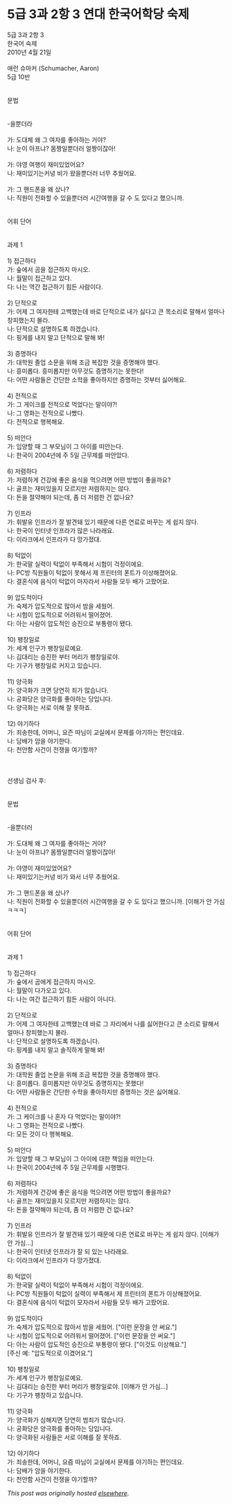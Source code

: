 # 5급 3과 2항 3 연대 한국어학당 숙제

<p>5&#44553; 3&#44284; 2&#54637; 3<br>&#54620;&#44397;&#50612; &#49689;&#51228;<br>2010&#45380; 4&#50900; 21&#51068;<br><br>&#50528;&#47088; &#49800;&#47560;&#52964; (Schumacher, Aaron)<br>5&#44553; 10&#48152;<br><br><br>&#47928;&#48277;<br><br><br>-&#51012;&#49104;&#45908;&#46972;<br><br>&#44032;: &#46020;&#45824;&#52404; &#50780; &#44536; &#50668;&#51088;&#47484; &#51339;&#50500;&#54616;&#45716; &#44144;&#50556;?<br>&#45208;: &#45576;&#51060; &#50500;&#54532;&#45264;? &#47800;&#51697;&#51068;&#49104;&#45908;&#47084; &#50620;&#51697;&#51060;&#51094;&#50500;!<br><br>&#44032;: &#50556;&#50689; &#50668;&#54665;&#51060; &#51116;&#48120;&#51080;&#50632;&#50612;&#50836;?<br>&#45208;: &#51116;&#48120;&#51080;&#44592;&#45716;&#52964;&#45397; &#48708;&#44032; &#50772;&#51012;&#49104;&#45908;&#47084; &#45320;&#47924; &#52628;&#50912;&#50612;&#50836;.<br><br>&#44032;: &#44536; &#54648;&#46300;&#54256;&#51012; &#50780; &#49344;&#45208;?<br>&#45208;: &#51649;&#50896;&#51060; &#51204;&#54868;&#54624; &#49688; &#51080;&#51012;&#49104;&#45908;&#47084; &#49884;&#44036;&#50668;&#54665;&#51012; &#44040; &#49688; &#46020; &#51080;&#45796;&#44256; &#54664;&#51004;&#45768;&#44620;.<br><br><br>&#50612;&#55064; &#45800;&#50612;<br><br><br>&#44284;&#51228; 1<br><br>1) &#51217;&#44540;&#54616;&#45796;<br>&#44032;: &#49714;&#50640;&#49436; &#44272;&#51012; &#51217;&#44540;&#54616;&#51648; &#47560;&#49884;&#50724;.<br>&#45208;: &#50900;&#47568;&#51060; &#51217;&#44540;&#54616;&#44256; &#51080;&#45796;.<br>&#45796;: &#45208;&#45716; &#50669;&#44036; &#51217;&#44540;&#54616;&#44592; &#55192;&#46304; &#49324;&#46988;&#51060;&#45796;.<br><br>2) &#45800;&#51201;&#51004;&#47196;<br>&#44032;: &#50612;&#51228; &#44536; &#50668;&#51088;&#54620;&#53580; &#44256;&#48177;&#54664;&#45716;&#45936; &#48148;&#47196; &#45800;&#51201;&#51004;&#47196; &#45236;&#44032; &#49899;&#45796;&#44256; &#53360; &#47785;&#49548;&#47532;&#47196; &#47568;&#54644;&#49436; &#50620;&#47560;&#45208; &#52285;&#54588;&#54664;&#45716;&#51648; &#47792;&#46972;.<br>&#45208;: &#45800;&#51201;&#51004;&#47196; &#49444;&#47749;&#54616;&#46020;&#47197; &#54616;&#44192;&#49845;&#45768;&#45796;.<br>&#45796;: &#54609;&#44172;&#47484; &#45236;&#51648; &#47568;&#44256; &#45800;&#51201;&#51004;&#47196; &#47568;&#54644; &#48400;!<br><br>3) &#51613;&#47749;&#54616;&#45796;<br>&#44032;: &#45824;&#54617;&#50896; &#51320;&#50629; &#49548;&#47928;&#51012; &#50948;&#54644; &#51312;&#44552; &#48373;&#51105;&#54620; &#44163;&#51012; &#51613;&#47749;&#54644;&#50556; &#54664;&#45796;.<br>&#45208;: &#55141;&#48120;&#47213;&#45796;. &#55141;&#48120;&#47213;&#51648;&#47564; &#50500;&#47924;&#44163;&#46020; &#51613;&#47749;&#54616;&#44592;&#45716; &#47803;&#54620;&#45796;!<br>&#45796;: &#50612;&#46500; &#49324;&#46988;&#46308;&#51008; &#44036;&#45800;&#54620; &#49548;&#54617;&#51012; &#51339;&#50500;&#54616;&#51648;&#47564; &#51613;&#47749;&#54616;&#45716; &#44163;&#48512;&#53552; &#49899;&#50612;&#54644;&#50836;.<br><br>4) &#51204;&#51201;&#51004;&#47196;<br>&#44032;: &#44536; &#44172;&#51060;&#53356;&#47484; &#51204;&#51201;&#51004;&#47196; &#47673;&#50632;&#45796;&#45716; &#47568;&#51060;&#50556;?!<br>&#45208;: &#44536; &#50689;&#54868;&#45716; &#51204;&#51201;&#51004;&#47196; &#45208;&#48756;&#45796;.<br>&#45796;: &#51204;&#51201;&#51004;&#47196; &#54665;&#48373;&#54644;&#50836;.<br><br>5) &#46496;&#50504;&#45796;<br>&#44032;: &#51077;&#50577;&#54624; &#46412; &#44536; &#48512;&#47784;&#45784;&#51060; &#44536; &#50500;&#51060;&#47484; &#46496;&#50504;&#45716;&#45796;.<br>&#45208;: &#54620;&#44397;&#51060; 2004&#45380;&#50640; &#51452; 5&#51068; &#44540;&#47924;&#51228;&#47484; &#46496;&#50504;&#50520;&#45796;.<br><br>6) &#51200;&#47156;&#54616;&#45796;<br>&#44032;: &#51200;&#47156;&#54616;&#44172; &#44148;&#44053;&#50640; &#51339;&#51008; &#51020;&#49885;&#51012; &#47673;&#51004;&#47140;&#47732; &#50612;&#46500; &#48169;&#48277;&#51060; &#51339;&#51012;&#44620;&#50836;?<br>&#45208;: &#44264;&#54532;&#45716; &#51116;&#48120;&#51080;&#51012;&#51648; &#47784;&#47476;&#51648;&#47564; &#51200;&#47156;&#54616;&#51648;&#45716; &#50506;&#45796;.<br>&#45796;: &#46024;&#51012; &#51208;&#50557;&#54644;&#50556; &#46104;&#45716;&#45936;, &#51328; &#45908; &#51200;&#47156;&#54620; &#44148; &#50630;&#45208;&#50836;?<br><br>7) &#51064;&#54532;&#46972;<br>&#44032;: &#55064;&#48156;&#50976; &#51064;&#54532;&#46972;&#44032; &#51096; &#48156;&#44204;&#46076; &#51080;&#44592; &#46412;&#47928;&#50640; &#45796;&#47480; &#50672;&#47308;&#47196; &#48148;&#44984;&#45716; &#44172; &#49789;&#51648; &#50506;&#45796;.<br>&#45208;: &#54620;&#44397;&#51060; &#51064;&#53552;&#45367; &#51064;&#54532;&#46972;&#44032; &#47566;&#51008; &#45208;&#46972;&#47000;&#50836;.<br>&#45796;: &#51060;&#46972;&#53356;&#50640;&#49436; &#51064;&#54532;&#46972;&#44032; &#45796; &#47581;&#44032;&#51276;&#45824;.<br><br>8) &#53553;&#50630;&#51060;<br>&#44032;: &#54620;&#44397;&#47568; &#49892;&#47141;&#51060; &#53553;&#50630;&#51060; &#48512;&#51313;&#54644;&#49436; &#49884;&#54744;&#51060; &#44145;&#51221;&#51060;&#50640;&#50836;.<br>&#45208;: PC&#48169; &#51649;&#50896;&#46308;&#51060; &#53553;&#50630;&#51060; &#47803;&#54644;&#49436; &#51228; &#54532;&#47536;&#53552;&#51032; &#54256;&#53944;&#44032; &#51060;&#49345;&#54644;&#51276;&#50612;&#50836;.<br>&#45796;: &#44208;&#54844;&#49885;&#50640; &#51020;&#49885;&#51060; &#53553;&#50630;&#51060; &#47560;&#51088;&#46972;&#49436; &#49324;&#46988;&#46308; &#47784;&#46160; &#48176;&#44032; &#44256;&#54048;&#50612;&#50836;.<br><br>9) &#50517;&#46020;&#51201;&#51060;&#45796;<br>&#44032;: &#49689;&#51228;&#44032; &#50517;&#46020;&#51201;&#51004;&#47196; &#47566;&#50500;&#49436; &#48164;&#51012; &#49464;&#50912;&#50612;.<br>&#45208;: &#49884;&#54744;&#51060; &#50517;&#46020;&#51201;&#51004;&#47196; &#50612;&#47140;&#50892;&#49436; &#46504;&#50612;&#51276;&#50612;.<br>&#45796;: &#50500;&#45716; &#49324;&#46988;&#51060; &#50517;&#46020;&#51201;&#51064; &#49849;&#51652;&#51004;&#47196; &#48512;&#53685;&#47161;&#51060; &#46096;&#45796;.<br><br>10) &#54077;&#52285;&#51068;&#47196;<br>&#44032;: &#49464;&#44228; &#51064;&#44396;&#44032; &#54077;&#52285;&#51068;&#47196;&#50696;&#50836;.<br>&#45208;: &#44608;&#45824;&#47532;&#45716; &#49849;&#51652;&#54620; &#48512;&#53552; &#47672;&#47532;&#44032; &#54077;&#52285;&#51068;&#47196;&#50556;.<br>&#45796;: &#44592;&#44396;&#44032; &#54077;&#52285;&#51068;&#47196; &#52964;&#51648;&#44256; &#51080;&#49845;&#45768;&#45796;.<br><br>11) &#50577;&#44537;&#54868;<br>&#44032;: &#50577;&#44537;&#54868;&#44032; &#53356;&#47732; &#45817;&#50672;&#55176; &#51396;&#44032; &#47566;&#49845;&#45768;&#45796;.<br>&#45208;: &#44277;&#54868;&#45817;&#51008; &#50577;&#44537;&#54868;&#47484; &#51339;&#50500;&#54616;&#45716; &#45817;&#51077;&#45768;&#45796;.<br>&#45796;: &#50577;&#44537;&#54868;&#45716; &#49436;&#47196; &#51060;&#54644; &#51096; &#47803;&#54616;&#51424;.<br><br>12) &#50556;&#44592;&#54616;&#45796;<br>&#44032;: &#51396;&#49569;&#54620;&#45936;, &#50612;&#47672;&#45768;, &#50836;&#51596; &#46384;&#45784;&#51060; &#44368;&#49892;&#50640;&#49436; &#47928;&#51228;&#47484; &#50556;&#44592;&#54616;&#45716; &#54200;&#51064;&#45936;&#50836;.<br>&#45208;: &#45812;&#48176;&#44032; &#50516;&#51012; &#50556;&#44592;&#54620;&#45796;.<br>&#45796;: &#52380;&#50504;&#54632; &#49324;&#44148;&#51060; &#51204;&#51137;&#51012; &#50668;&#44592;&#54624;&#44620;?<br><br><br><br>&#49440;&#49373;&#45784; &#44160;&#49324; &#54980;:<br><br><br>&#47928;&#48277;<br><br><br>-&#51012;&#49104;&#45908;&#47084;<br><br>&#44032;: &#46020;&#45824;&#52404; &#50780; &#44536; &#50668;&#51088;&#47484; &#51339;&#50500;&#54616;&#45716; &#44144;&#50556;?<br>&#45208;: &#45576;&#51060; &#50500;&#54532;&#45264;? &#47800;&#51697;&#51068;&#49104;&#45908;&#47084; &#50620;&#51697;&#51060;&#51094;&#50500;!<br><br>&#44032;: &#50556;&#50689;&#51060; &#51116;&#48120;&#51080;&#50632;&#50612;&#50836;?<br>&#45208;: &#51116;&#48120;&#51080;&#44592;&#45716;&#52964;&#45397; &#48708;&#44032; &#50752;&#49436; &#45320;&#47924; &#52628;&#50912;&#50612;&#50836;.<br><br>&#44032;: &#44536; &#54648;&#46300;&#54256;&#51012; &#50780; &#49344;&#45208;?<br>&#45208;: &#51649;&#50896;&#51060; &#51204;&#54868;&#54624; &#49688; &#51080;&#51012;&#49104;&#45908;&#47084; &#49884;&#44036;&#50668;&#54665;&#51012; &#44040; &#49688; &#46020; &#51080;&#45796;&#44256; &#54664;&#51004;&#45768;&#44620;. [&#51060;&#54644;&#44032; &#50504; &#44032;&#49900; &#12619;&#12619;&#12619;]<br><br><br>&#50612;&#55064; &#45800;&#50612;<br><br><br>&#44284;&#51228; 1<br><br>1) &#51217;&#44540;&#54616;&#45796;<br>&#44032;: &#49714;&#50640;&#49436; &#44272;&#50640;&#44172; &#51217;&#44540;&#54616;&#51648; &#47560;&#49884;&#50724;.<br>&#45208;: &#50900;&#47568;&#51060; &#45796;&#44032;&#50724;&#44256; &#51080;&#45796;.<br>&#45796;: &#45208;&#45716; &#50668;&#44036; &#51217;&#44540;&#54616;&#44592; &#55192;&#46304; &#49324;&#46988;&#51060; &#50500;&#45768;&#45796;.<br><br>2) &#45800;&#51201;&#51004;&#47196;<br>&#44032;: &#50612;&#51228; &#44536; &#50668;&#51088;&#54620;&#53580; &#44256;&#48177;&#54664;&#45716;&#45936; &#48148;&#47196; &#44536; &#51088;&#47532;&#50640;&#49436; &#45208;&#47484; &#49899;&#50612;&#54620;&#45796;&#44256; &#53360; &#49548;&#47532;&#47196; &#47568;&#54644;&#49436; &#50620;&#47560;&#45208; &#52285;&#54588;&#54664;&#45716;&#51648; &#47792;&#46972;.<br>&#45208;: &#45800;&#51201;&#51004;&#47196; &#49444;&#47749;&#54616;&#46020;&#47197; &#54616;&#44192;&#49845;&#45768;&#45796;.<br>&#45796;: &#54609;&#44228;&#47484; &#45236;&#51648; &#47568;&#44256; &#49556;&#51649;&#54616;&#44172; &#47568;&#54644; &#48400;!<br><br>3) &#51613;&#47749;&#54616;&#45796;<br>&#44032;: &#45824;&#54617;&#50896; &#51320;&#50629; &#45436;&#47928;&#51012; &#50948;&#54644; &#51312;&#44552; &#48373;&#51105;&#54620; &#44163;&#51012; &#51613;&#47749;&#54644;&#50556; &#54664;&#45796;.<br>&#45208;: &#55141;&#48120;&#47213;&#45796;. &#55141;&#48120;&#47213;&#51648;&#47564; &#50500;&#47924;&#44163;&#46020; &#51613;&#47749;&#54616;&#51648;&#45716; &#47803;&#54664;&#45796;!<br>&#45796;: &#50612;&#46500; &#49324;&#46988;&#46308;&#51008; &#44036;&#45800;&#54620; &#49688;&#54617;&#51012; &#51339;&#50500;&#54616;&#51648;&#47564; &#51613;&#47749;&#54616;&#45716; &#44163;&#51008; &#49899;&#50612;&#54644;&#50836;.<br><br>4) &#51204;&#51201;&#51004;&#47196;<br>&#44032;: &#44536; &#52992;&#51060;&#53356;&#47484; &#45208; &#54844;&#51088; &#45796; &#47673;&#50632;&#45796;&#45716; &#47568;&#51060;&#50556;?!<br>&#45208;: &#44536; &#50689;&#54868;&#45716; &#51204;&#51201;&#51004;&#47196; &#45208;&#48756;&#45796;.<br>&#45796;: &#47784;&#46304; &#44163;&#51060; &#45796; &#54665;&#48373;&#54644;&#50836;.<br><br>5) &#46496;&#50504;&#45796;<br>&#44032;: &#51077;&#50577;&#54624; &#46412; &#44536; &#48512;&#47784;&#45784;&#51060; &#44536; &#50500;&#51060;&#50640; &#45824;&#54620; &#52293;&#51076;&#51012; &#46496;&#50504;&#45716;&#45796;.<br>&#45208;: &#54620;&#44397;&#51060; 2004&#45380;&#50640; &#51452; 5&#51068; &#44540;&#47924;&#51228;&#47484; &#49884;&#54665;&#54664;&#45796;.<br><br>6) &#51200;&#47156;&#54616;&#45796;<br>&#44032;: &#51200;&#47156;&#54616;&#44172; &#44148;&#44053;&#50640; &#51339;&#51008; &#51020;&#49885;&#51012; &#47673;&#51004;&#47140;&#47732; &#50612;&#46500; &#48169;&#48277;&#51060; &#51339;&#51012;&#44620;&#50836;?<br>&#45208;: &#44264;&#54532;&#45716; &#51116;&#48120;&#51080;&#51012;&#51648; &#47784;&#47476;&#51648;&#47564; &#51200;&#47156;&#54616;&#51648;&#45716; &#50506;&#45796;.<br>&#45796;: &#46024;&#51012; &#51208;&#50557;&#54644;&#50556; &#46104;&#45716;&#45936;, &#51328; &#45908; &#51200;&#47156;&#54620; &#44148; &#50630;&#45208;&#50836;?<br><br>7) &#51064;&#54532;&#46972;<br>&#44032;: &#55064;&#48156;&#50976; &#51064;&#54532;&#46972;&#44032; &#51096; &#48156;&#44204;&#46076; &#51080;&#44592; &#46412;&#47928;&#50640; &#45796;&#47480; &#50672;&#47308;&#47196; &#48148;&#44984;&#45716; &#44172; &#49789;&#51648; &#50506;&#45796;. [&#51060;&#54644;&#44032; &#50504; &#44032;&#49900;...]<br>&#45208;: &#54620;&#44397;&#51060; &#51064;&#53552;&#45367; &#51064;&#54532;&#46972;&#44032; &#51096; &#46104; &#51080;&#45716; &#45208;&#46972;&#47000;&#50836;.<br>&#45796;: &#51060;&#46972;&#53356;&#50640;&#49436; &#51064;&#54532;&#46972;&#44032; &#45796; &#47581;&#44032;&#51276;&#45824;.<br><br>8) &#53553;&#50630;&#51060;<br>&#44032;: &#54620;&#44397;&#47568; &#49892;&#47141;&#51060; &#53553;&#50630;&#51060; &#48512;&#51313;&#54644;&#49436; &#49884;&#54744;&#51060; &#44145;&#51221;&#51060;&#50640;&#50836;.<br>&#45208;: PC&#48169; &#51649;&#50896;&#46308;&#51060; &#53553;&#50630;&#51060; &#49892;&#47141;&#51060; &#48512;&#51313;&#54644;&#49436; &#51228; &#54532;&#47536;&#53552;&#51032; &#54256;&#53944;&#44032; &#51060;&#49345;&#54644;&#51276;&#50612;&#50836;.<br>&#45796;: &#44208;&#54844;&#49885;&#50640; &#51020;&#49885;&#51060; &#53553;&#50630;&#51060; &#47784;&#51088;&#46972;&#49436; &#49324;&#46988;&#46308; &#47784;&#46160; &#48176;&#44032; &#44256;&#54048;&#50612;&#50836;.<br><br>9) &#50517;&#46020;&#51201;&#51060;&#45796;<br>&#44032;: &#49689;&#51228;&#44032; &#50517;&#46020;&#51201;&#51004;&#47196; &#47566;&#50500;&#49436; &#48164;&#51012; &#49464;&#50912;&#50612;. ["&#51060;&#47088; &#47928;&#51109;&#51012; &#50504; &#50024;&#50836;."]<br>&#45208;: &#49884;&#54744;&#51060; &#50517;&#46020;&#51201;&#51004;&#47196; &#50612;&#47140;&#50892;&#49436; &#46504;&#50612;&#51276;&#50612;. ["&#51060;&#47088; &#47928;&#51109;&#51012; &#50504; &#50024;&#50836;."]<br>&#45796;: &#50500;&#45716; &#49324;&#46988;&#51060; &#50517;&#46020;&#51201;&#51064; &#49849;&#51652;&#51004;&#47196; &#48512;&#53685;&#47161;&#51060; &#46096;&#45796;. ["&#51060;&#44163;&#46020; &#51060;&#49345;&#54644;&#50836;."]<br>[&#51452;&#49888; &#50696;: "&#50517;&#46020;&#51201;&#51004;&#47196; &#51060;&#44220;&#50612;&#50836;."]<br><br>10) &#54077;&#52285;&#51068;&#47196;<br>&#44032;: &#49464;&#44228; &#51064;&#44396;&#44032; &#54077;&#52285;&#51068;&#47196;&#50696;&#50836;.<br>&#45208;: &#44608;&#45824;&#47532;&#45716; &#49849;&#51652;&#54620; &#48512;&#53552; &#47672;&#47532;&#44032; &#54077;&#52285;&#51068;&#47196;&#50556;. [&#51060;&#54644;&#44032; &#50504; &#44032;&#49900;...]<br>&#45796;: &#44592;&#44396;&#44032; &#54077;&#52285;&#54616;&#44256; &#51080;&#49845;&#45768;&#45796;.<br><br>11) &#50577;&#44537;&#54868;<br>&#44032;: &#50577;&#44537;&#54868;&#44032; &#49900;&#54644;&#51648;&#47732; &#45817;&#50672;&#55176; &#48276;&#51396;&#44032; &#47566;&#49845;&#45768;&#45796;.<br>&#45208;: &#44277;&#54868;&#45817;&#51008; &#50577;&#44537;&#54868;&#47484; &#51339;&#50500;&#54616;&#45716; &#45817;&#51077;&#45768;&#45796;.<br>&#45796;: &#50577;&#44537;&#54868;&#46108; &#49324;&#46988;&#46308;&#51008; &#49436;&#47196; &#51060;&#54644;&#47484; &#51096; &#47803;&#54616;&#51424;.<br><br>12) &#50556;&#44592;&#54616;&#45796;<br>&#44032;: &#51396;&#49569;&#54620;&#45936;, &#50612;&#47672;&#45768;, &#50836;&#51608; &#46384;&#45784;&#51060; &#44368;&#49892;&#50640;&#49436; &#47928;&#51228;&#47484; &#50556;&#44592;&#54616;&#45716; &#54200;&#51064;&#45936;&#50836;.<br>&#45208;: &#45812;&#48176;&#44032; &#50516;&#51012; &#50556;&#44592;&#54620;&#45796;.<br>&#45796;: &#52380;&#50504;&#54632; &#49324;&#44148;&#51060; &#51204;&#51137;&#51012; &#50556;&#44592;&#54624;&#44620;?</p>


*This post was originally hosted [elsewhere](http://planspace.blogspot.com/2010/04/5-3-2-3.html).*
